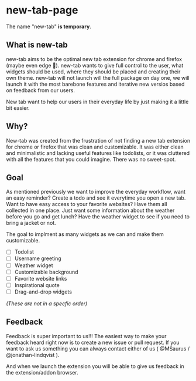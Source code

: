 # new-tab-page
The name "new-tab" **is temporary**.

## What is new-tab
new-tab aims to be the optimal new tab extension for chrome and firefox (maybe even edge 👀). new-tab wants to give full control to the user, what widgets should be used, where they should be placed and creating their own theme. new-tab will not launch will the full package on day one, we will launch it with the most barebone features and iterative new versios based on feedback from our users.

New tab want to help our users in their everyday life by just making it a little bit easier.

## Why?
New-tab was created from the frustration of not finding a new tab extension for chrome or firefox that was clean and customizable. It was either clean and minimalistic and lacking useful features like todolists, or it was cluttered with all the features that you could imagine. There was no sweet-spot.

## Goal
As mentioned previously we want to improve the everyday workflow, want an easy reminder? Create a todo and see it everytime you open a new tab. Want to have easy access to your favorite websites? Have them all collected in one place. Just want some information about the weather before you go and get lunch? Have the weather widget to see if you need to bring a jacket or not.

The goal to implment as many widgets as we can and make them customizable.

- [ ] Todolist
- [ ] Username greeting
- [ ] Weather widget
- [ ] Customizable background
- [ ] Favorite website links
- [ ] Inspirational quote
- [ ] Drag-and-drop widgets

*(These are not in a specfic order)*

## Feedback
Feedback is super important to us!!!
The easiest way to make your feedback heard right now is to create a new issue or pull request. If you want to ask us something you can always contact either of us ( @MSaurus / @jonathan-lindqvist ).

And when we launch the extension you will be able to give us feedback in the extension/addon browser.